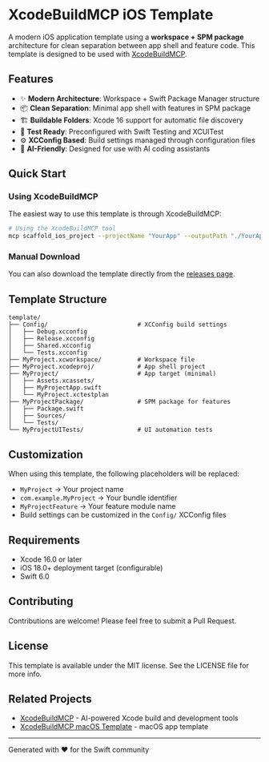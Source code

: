 # XcodeBuildMCP iOS Template

A modern iOS application template using a **workspace + SPM package** architecture for clean separation between app shell and feature code. This template is designed to be used with [XcodeBuildMCP](https://github.com/cameroncooke/XcodeBuildMCP).

## Features

- ✨ **Modern Architecture**: Workspace + Swift Package Manager structure
- 📦 **Clean Separation**: Minimal app shell with features in SPM package
- 🏗️ **Buildable Folders**: Xcode 16 support for automatic file discovery
- 🧪 **Test Ready**: Preconfigured with Swift Testing and XCUITest
- ⚙️ **XCConfig Based**: Build settings managed through configuration files
- 🚀 **AI-Friendly**: Designed for use with AI coding assistants

## Quick Start

### Using XcodeBuildMCP

The easiest way to use this template is through XcodeBuildMCP:

```bash
# Using the XcodeBuildMCP tool
mcp scaffold_ios_project --projectName "YourApp" --outputPath "./YourApp"
```

### Manual Download

You can also download the template directly from the [releases page](https://github.com/cameroncooke/XcodeBuildMCP-iOS-Template/releases).

## Template Structure

```
template/
├── Config/                         # XCConfig build settings
│   ├── Debug.xcconfig
│   ├── Release.xcconfig
│   ├── Shared.xcconfig
│   └── Tests.xcconfig
├── MyProject.xcworkspace/          # Workspace file
├── MyProject.xcodeproj/            # App shell project
├── MyProject/                      # App target (minimal)
│   ├── Assets.xcassets/
│   ├── MyProjectApp.swift
│   └── MyProject.xctestplan
├── MyProjectPackage/               # SPM package for features
│   ├── Package.swift
│   ├── Sources/
│   └── Tests/
└── MyProjectUITests/               # UI automation tests
```

## Customization

When using this template, the following placeholders will be replaced:

- `MyProject` → Your project name
- `com.example.MyProject` → Your bundle identifier
- `MyProjectFeature` → Your feature module name
- Build settings can be customized in the `Config/` XCConfig files

## Requirements

- Xcode 16.0 or later
- iOS 18.0+ deployment target (configurable)
- Swift 6.0

## Contributing

Contributions are welcome! Please feel free to submit a Pull Request.

## License

This template is available under the MIT license. See the LICENSE file for more info.

## Related Projects

- [XcodeBuildMCP](https://github.com/cameroncooke/XcodeBuildMCP) - AI-powered Xcode build and development tools
- [XcodeBuildMCP macOS Template](https://github.com/cameroncooke/XcodeBuildMCP-macOS-Template) - macOS app template

---

Generated with ❤️ for the Swift community